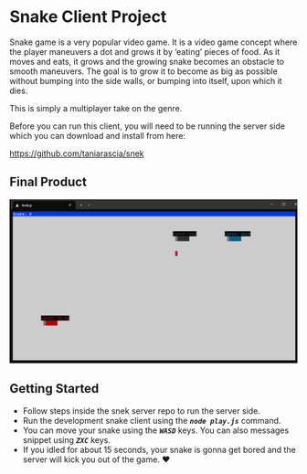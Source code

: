 # Snake Client Project

Snake game is a very popular video game. It is a video game concept where the player maneuvers a dot and grows it by ‘eating’ pieces of food. As it moves and eats, it grows and the growing snake becomes an obstacle to smooth maneuvers. The goal is to grow it to become as big as possible without bumping into the side walls, or bumping into itself, upon which it dies.

This is simply a multiplayer take on the genre.

Before you can run this client, you will need to be running the server side which you can download and install from here: 

https://github.com/taniarascia/snek


## Final Product

!["Scrrenshot of me playing by myself"](./Screenshot%202024-01-24%20152808.png)


## Getting Started

- Follow steps inside the snek server repo to run the server side. 
- Run the development snake client using the ***`node play.js`*** command. 
- You can move your snake using the ***`WASD`*** keys. You can also messages snippet using ***`ZXC`*** keys. 
- If you idled for about 15 seconds, your snake is gonna get bored and the server will kick you out of the game. ❤️